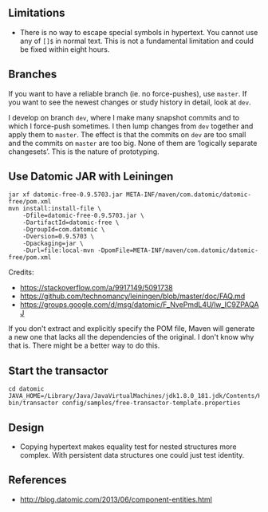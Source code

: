 Limitations
-----------

- There is no way to escape special symbols in hypertext. You cannot use any of
  `[]$` in normal text. This is not a fundamental limitation and could be fixed
  within eight hours.


Branches
--------

If you want to have a reliable branch (ie. no force-pushes), use `master`. If
you want to see the newest changes or study history in detail, look at `dev`.

I develop on branch `dev`, where I make many snapshot commits and to which I
force-push sometimes. I then lump changes from `dev` together and apply them to
`master`. The effect is that the commits on `dev` are too small and the commits
on `master` are too big. None of them are ‘logically separate changesets’. This
is the nature of prototyping.


Use Datomic JAR with Leiningen
------------------------------

```
jar xf datomic-free-0.9.5703.jar META-INF/maven/com.datomic/datomic-free/pom.xml
mvn install:install-file \
    -Dfile=datomic-free-0.9.5703.jar \
    -DartifactId=datomic-free \
    -DgroupId=com.datomic \
    -Dversion=0.9.5703 \
    -Dpackaging=jar \
    -Durl=file:local-mvn -DpomFile=META-INF/maven/com.datomic/datomic-free/pom.xml
```
Credits:
- https://stackoverflow.com/a/9917149/5091738
- https://github.com/technomancy/leiningen/blob/master/doc/FAQ.md
- https://groups.google.com/d/msg/datomic/F_NvePmdL4U/lw_IC9ZPAQAJ

If you don't extract and explicitly specify the POM file, Maven will generate a
new one that lacks all the dependencies of the original. I don't know why that
is. There might be a better way to do this.


Start the transactor
--------------------

```
cd datomic
JAVA_HOME=/Library/Java/JavaVirtualMachines/jdk1.8.0_181.jdk/Contents/Home/ bin/transactor config/samples/free-transactor-template.properties
```


Design
------

- Copying hypertext makes equality test for nested structures more complex.
  With persistent data structures one could just test identity.


References
----------

- http://blog.datomic.com/2013/06/component-entities.html
